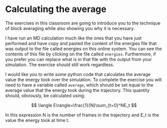 # Calculating the average

The exercises in this classroom are going to introduce you to the technique of block averaging while also showing you why it is necessary.  

I have run an MD calculation much like the ones that you have just performed and have copy and pasted the content of the energies file that was output to the file called energies on this online system.  You can see the contents of this file by clicking on the file called `energies`.  Furthermore, if you prefer you can replace what is in that file with the output from your simulation.  The exercise should still work regardless.

I would like you to write some python code that calculates the average value the energy took over the simulation.  To complete the exercise you will need to have a variable called `average`, which should be set equal to the average value that the energy took during the trajectory.  This quantity should, obviously, be calculated using:

$$
\langle E\rangle=\frac{1}{N}\sum_{t=0}^NE_t
$$

In this expression N is the number of frames in the trajectory and E_t is the value the energy took at time t.


